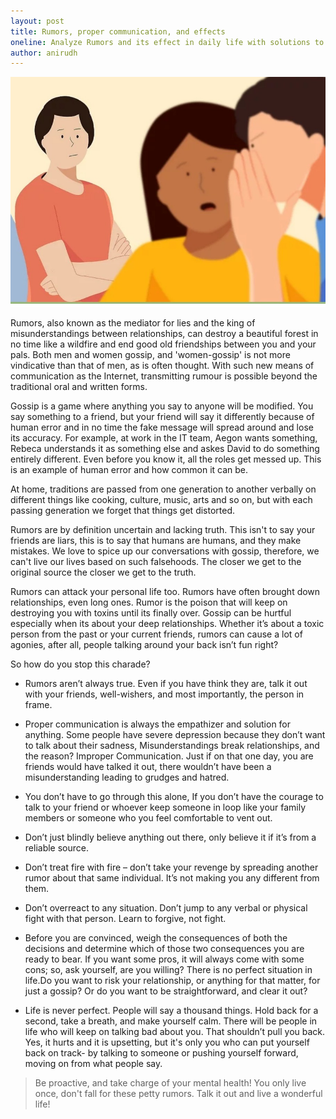 ```yaml
---
layout: post
title: Rumors, proper communication, and effects
oneline: Analyze Rumors and its effect in daily life with solutions to the same.
author: anirudh
---
```


![Rumors](/images/blog/rumors.jpeg)

Rumors, also known as the mediator for lies and the king of misunderstandings between relationships, can destroy a beautiful forest in no time like a wildfire and end good old friendships between you and your pals. Both men and women gossip, and 'women-gossip' is not more vindicative than that of men, as is often thought. With such new means of communication as the Internet, transmitting rumour is possible beyond the traditional oral and written forms.

Gossip is a game where anything you say to anyone will be modified. You say something to a friend, but your friend will say it differently because of human error and in no time the fake message will spread around and lose its accuracy. For example, at work in the IT team, Aegon wants something, Rebeca understands it as something else and askes David to do something entirely different. Even before you know it, all the roles get messed up. This is an example of human error and how common it can be.

At home, traditions are passed from one generation to another verbally on different things like cooking, culture, music, arts and so on, but with each passing generation we forget that things get distorted.

Rumors are by definition uncertain and lacking truth. This isn't to say your friends are liars, this is to say that humans are humans, and they make mistakes. We love to spice up our conversations with gossip, therefore, we can't live our lives based on such falsehoods. The closer we get to the original source the closer we get to the truth.

Rumors can attack your personal life too. Rumors have often brought down relationships, even long ones. Rumor is the poison that will keep on destroying you with toxins until its finally over. Gossip can be hurtful especially when its about your deep relationships. Whether it’s about a toxic person from the past or your current friends, rumors can cause a lot of agonies, after all, people talking around your back isn’t fun right?

So how do you stop this charade?

- Rumors aren’t always true. Even if you have think they are, talk it out with your friends, well-wishers, and most importantly, the person in frame.

- Proper communication is always the empathizer and solution for anything. Some people have severe depression because they don’t want to talk about their sadness, Misunderstandings break relationships, and the reason? Improper Communication. Just if on that one day, you are friends would have talked it out, there wouldn’t have been a misunderstanding leading to grudges and hatred.

- You don’t have to go through this alone, If you don’t have the courage to talk to your friend or whoever keep someone in loop like your family members or someone who you feel comfortable to vent out.

- Don’t just blindly believe anything out there, only believe it if it’s from a reliable source.

- Don’t treat fire with fire – don’t take your revenge by spreading another rumor about that same individual. It’s not making you any different from them.

- Don’t overreact to any situation. Don’t jump to any verbal or physical fight with that person. Learn to forgive, not fight.

- Before you are convinced, weigh the consequences of both the decisions and determine which of those two consequences you are ready to bear. If you want some pros, it will always come with some cons; so, ask yourself, are you willing? There is no perfect situation in life.Do you want to risk your relationship, or anything for that matter, for just a gossip? Or do you want to be straightforward, and clear it out?

- Life is never perfect. People will say a thousand things. Hold back for a second, take a breath, and make yourself calm. There will be people in life who will keep on talking bad about you. That shouldn’t pull you back. Yes, it hurts and it is upsetting, but it's only you who can put yourself back on track- by talking to someone or pushing yourself forward, moving on from what people say.

> Be proactive, and take charge of your mental health! You only live once, don't fall for these petty rumors. Talk it out and live a wonderful life!
